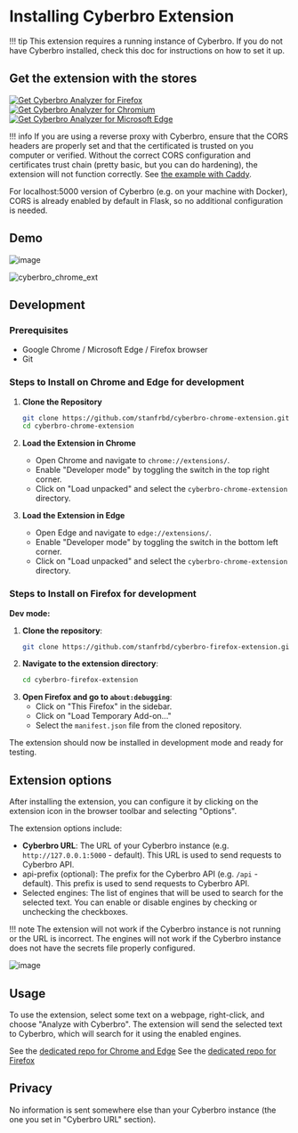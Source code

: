 # Installing Cyberbro Extension

!!! tip
    This extension requires a running instance of Cyberbro. If you do not have Cyberbro installed, check this doc for instructions on how to set it up.

## Get the extension with the stores

<p>
<a href="https://addons.mozilla.org/addon/cyberbro-analyzer/"><img src="https://user-images.githubusercontent.com/585534/107280546-7b9b2a00-6a26-11eb-8f9f-f95932f4bfec.png" alt="Get Cyberbro Analyzer for Firefox"></a>
<a href="https://chromewebstore.google.com/detail/cyberbro-analyzer/nfcfigpaollodajabegcdobhmgaclbbm"><img src="https://user-images.githubusercontent.com/585534/107280622-91a8ea80-6a26-11eb-8d07-77c548b28665.png" alt="Get Cyberbro Analyzer for Chromium"></a>
<a href="https://microsoftedge.microsoft.com/addons/detail/cyberbro-analyzer/lbponbmcggcepflackehgpbceehagiam"><img src="https://user-images.githubusercontent.com/585534/107280673-a5ece780-6a26-11eb-9cc7-9fa9f9f81180.png" alt="Get Cyberbro Analyzer for Microsoft Edge"></a>
</p>

!!! info
    If you are using a reverse proxy with Cyberbro, ensure that the CORS headers are properly set and that the certificated is trusted on you computer or verified.
    Without the correct CORS configuration and certificates trust chain (pretty basic, but you can do hardening), the extension will not function correctly.
    See [the example with Caddy](https://docs.cyberbro.net/integrations/Reverse-Proxy-configuration-%E2%80%90-Caddy/).

For localhost:5000 version of Cyberbro (e.g. on your machine with Docker), CORS is already enabled by default in Flask, so no additional configuration is needed.

## Demo

![image](https://github.com/user-attachments/assets/9c7030dd-76b4-4432-899e-753f5d02bdba)

![cyberbro_chrome_ext](https://github.com/user-attachments/assets/38f45c39-1c62-4d65-9710-7ffee52586a1)

## Development

### Prerequisites
- Google Chrome / Microsoft Edge / Firefox browser
- Git

### Steps to Install on Chrome and Edge for development

1. **Clone the Repository**
    ```sh
    git clone https://github.com/stanfrbd/cyberbro-chrome-extension.git
    cd cyberbro-chrome-extension
    ```

2. **Load the Extension in Chrome**
    - Open Chrome and navigate to `chrome://extensions/`.
    - Enable "Developer mode" by toggling the switch in the top right corner.
    - Click on "Load unpacked" and select the `cyberbro-chrome-extension` directory.

3. **Load the Extension in Edge**
    - Open Edge and navigate to `edge://extensions/`.
    - Enable "Developer mode" by toggling the switch in the bottom left corner.
    - Click on "Load unpacked" and select the `cyberbro-chrome-extension` directory.

### Steps to Install on Firefox for development

**Dev mode:**

1. **Clone the repository**:
    ```sh
    git clone https://github.com/stanfrbd/cyberbro-firefox-extension.git
    ```
2. **Navigate to the extension directory**:
    ```sh
    cd cyberbro-firefox-extension
    ```
3. **Open Firefox and go to `about:debugging`**:
    - Click on "This Firefox" in the sidebar.
    - Click on "Load Temporary Add-on..."
    - Select the `manifest.json` file from the cloned repository.

The extension should now be installed in development mode and ready for testing.

## Extension options

After installing the extension, you can configure it by clicking on the extension icon in the browser toolbar and selecting "Options".

The extension options include:
- **Cyberbro URL**: The URL of your Cyberbro instance (e.g. `http://127.0.0.1:5000` - default). This URL is used to send requests to Cyberbro API.
- api-prefix (optional): The prefix for the Cyberbro API (e.g. `/api` - default). This prefix is used to send requests to Cyberbro API.
- Selected engines: The list of engines that will be used to search for the selected text. You can enable or disable engines by checking or unchecking the checkboxes.

!!! note
    The extension will not work if the Cyberbro instance is not running or the URL is incorrect. The engines will not work if the Cyberbro instance does not have the secrets file properly configured.

![image](https://github.com/user-attachments/assets/3415e5f6-98af-4dea-82d3-25d257c7b891)

## Usage

To use the extension, select some text on a webpage, right-click, and choose "Analyze with Cyberbro". The extension will send the selected text to Cyberbro, which will search for it using the enabled engines.

See the [dedicated repo for Chrome and Edge](https://github.com/stanfrbd/cyberbro-chrome-extension)
See the [dedicated repo for Firefox](https://github.com/stanfrbd/cyberbro-firefox-extension)

## Privacy

No information is sent somewhere else than your Cyberbro instance (the one you set in "Cyberbro URL" section).
